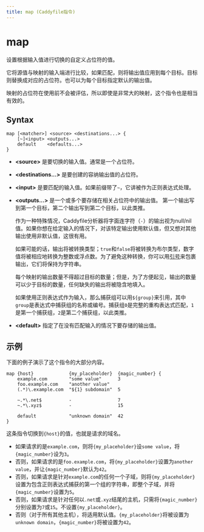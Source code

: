 ```yaml
---
title: map (Caddyfile指令)
---
```


# map

设置根据输入值进行切换的自定义占位符的值。

它将源值与映射的输入端进行比较，如果匹配，则将输出值应用到每个目标。目标则替换成对应的占位符。也可以为每个目标指定默认的输出值。

映射的占位符在使用前不会被评估，所以即使是非常大的映射，这个指令也是相当有效的。

## Syntax

```caddy-d
map [<matcher>] <source> <destinations...> {
	[~]<input> <outputs...>
	default    <defaults...>
}
```

- **&lt;source&gt;**  是要切换的输入值。通常是一个占位符。

- **&lt;destinations...&gt;** 是要创建的容纳输出值的占位符。

- **&lt;input&gt;** 是要匹配的输入值。如果前缀带了`~`，它讲被作为正则表达式处理。

- **&lt;outputs...&gt;** 是一个或多个要存储在相关占位符中的输出值。 第一个输出写到第一个目标，第二个输出写到第二个目标，以此类推。

  作为一种特殊情况，Caddyfile分析器将字面连字符（`-`）的输出视为null/nil值。如果你想在给定输入的情况下，对该特定输出使用默认值，但又想对其他输出使用非默认值，这很有用。

  如果可能的话，输出将被转换类型；`true`和`false`将被转换为布尔类型，数字值将被相应地转换为整数或浮点数。为了避免这种转换，你可以用[引号](/docs/caddyfile/concepts#tokens-and-quotes)来包裹输出，它们将保持为字符串。

  每个映射的输出数量不得超过目标的数量；但是，为了方便起见，输出的数量可以少于目标的数量，任何缺失的输出将被隐含地填入。

  如果使用正则表达式作为输入，那么捕获组可以用`${group}`来引用，其中`group`是表达式中捕获组的名称或编号。捕获组`0`是完整的重构表达式匹配，`1`是第一个捕获组，`2`是第二个捕获组，以此类推。

- **&lt;default&gt;** 指定了在没有匹配输入的情况下要存储的输出值。




## 示例

下面的例子演示了这个指令的大部分内容。

```caddy-d
map {host}             {my_placeholder}  {magic_number} {
	example.com        "some value"      3
	foo.example.com    "another value"
	(.*)\.example.com  "${1} subdomain"  5

	~.*\.net$          -                 7
	~.*\.xyz$          -                 15

	default            "unknown domain"  42
}
```

这条指令切换到`{host}`的值，也就是请求的域名。

- 如果请求的是`example.com`，则将`{my_placeholder}`设`some value`，将`{magic_number}`设为`3`。
- 否则，如果请求的是`foo.example.com`，将`{my_placeholder}`设置为`another value`，并让`{magic_number}`默认为`42`。
- 否则，如果请求是针对`example.com`的任何一个子域，则将`{my_placeholder}`设置为包含正则表达式捕获的第一个组的字符串，即整个子域，并将`{magic_number}`设置为`5`。
- 否则，如果请求是针对任何以`.net`或`.xyz`结尾的主机，只需将`{magic_number}`分别设置为`7`或`15`。不设置`{my_placeholder}`。
- 否则（对于所有其他主机），将适用默认值。`{my_placeholder}`将被设置为`unknown domain`，`{magic_number}`将被设置为`42`。
